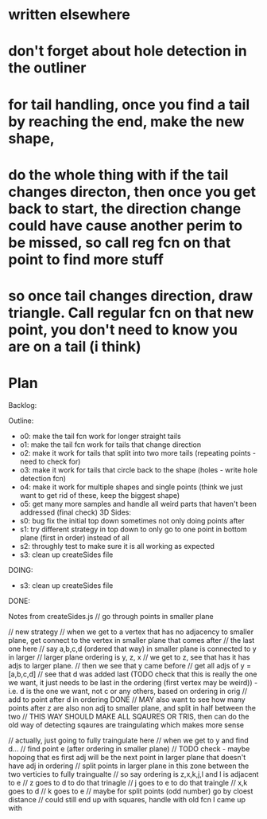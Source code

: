 # written elsewhere

# don't forget about hole detection in the outliner

# for tail handling, once you find a tail by reaching the end, make the new shape,

# do the whole thing with if the tail changes directon, then once you get back to start, the direction change could have cause another perim to be missed, so call reg fcn on that point to find more stuff

# so once tail changes direction, draw triangle. Call regular fcn on that new point, you don't need to know you are on a tail (i think)

# Plan

Backlog:

Outline:

- o0: make the tail fcn work for longer straight tails
- o1: make the tail fcn work for tails that change direction
- o2: make it work for tails that split into two more tails (repeating points - need to check for)
- o3: make it work for tails that circle back to the shape (holes - write hole detection fcn)
- o4: make it work for multiple shapes and single points (think we just want to get rid of these, keep the biggest shape)
- o5: get many more samples and handle all weird parts that haven't been addressed (final check)
  3D Sides:
- s0: bug fix the initial top down sometimes not only doing points after
- s1: try different strategy in top down to only go to one point in bottom plane (first in order) instead of all
- s2: throughly test to make sure it is all working as expected
- s3: clean up createSides file

DOING:

- s3: clean up createSides file

DONE:

Notes from createSides.js
// go through points in smaller plane

// new strategy
// when we get to a vertex that has no adjacency to smaller plane, get connect to the vertex in smaller plane that comes after
// the last one here
// say a,b,c,d (ordered that way) in smaller plane is connected to y in larger
// larger plane ordering is y, z, x
// we get to z, see that has it has adjs to larger plane.
// then we see that y came before
// get all adjs of y = [a,b,c,d]
// see that d was added last (TODO check that this is really the one we want, it just needs to be last in the ordering (first vertex may be weird)) - i.e. d is the one we want, not c or any others, based on ordering in orig
// add to point after d in ordering DONE
// MAY also want to see how many points after z are also non adj to smaller plane, and split in half between the two
// THIS WAY SHOULD MAKE ALL SQAURES OR TRIS, then can do the old way of detecting sqaures are traingulating which makes more sense

// actually, just going to fully traingulate here
// when we get to y and find d...
// find point e (after ordering in smaller plane)
// TODO check - maybe hopoing that es first adj will be the next point in larger plane that doesn't have adj in ordering
// split points in larger plane in this zone between the two verticies to fully traingualte
// so say ordering is z,x,k,j,l and l is adjacent to e
// z goes to d to do that trinagle
// j goes to e to do that traingle
// x,k goes to d
// k goes to e
// maybe for split points (odd number) go by cloest distance
// could still end up with squares, handle with old fcn I came up with

